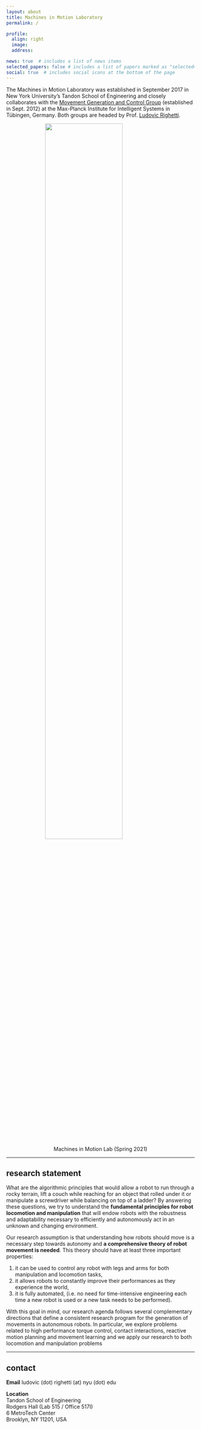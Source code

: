 ```yaml
---
layout: about
title: Machines in Motion Laboratory
permalink: /

profile:
  align: right
  image: 
  address:

news: true  # includes a list of news items
selected_papers: false # includes a list of papers marked as "selected={true}"
social: true  # includes social icons at the bottom of the page
---
```

The Machines in Motion Laboratory was established in September 2017 in New York University’s Tandon School of Engineering and closely collaborates with the [Movement Generation and Control Group](https://mg.is.tuebingen.mpg.de/) (established in Sept. 2012) at the Max-Planck Institute for Intelligent Systems in Tübingen, Germany. Both groups are headed by Prof. [Ludovic Righetti](https://wp.nyu.edu/machinesinmotion/89-2/).

<figure>
<img style="display: block; margin-left: auto; margin-right: auto; width: 70%" src="{{site.baseurl}}/assets/img/lab_photo.png">
<figcaption style="text-align: center">Machines in Motion Lab (Spring 2021)</figcaption>
</figure>

---
## research statement

What are the algorithmic principles that would allow a robot to run through a rocky terrain, lift a couch while reaching for an object that rolled under it or manipulate a screwdriver while balancing on top of a ladder? By answering these questions, we try to understand the **fundamental principles for robot locomotion and manipulation** that will endow robots with the robustness and adaptability necessary to efficiently and autonomously act in an unknown and changing environment.

Our research assumption is that understanding how robots should move is a necessary step towards autonomy and **a comprehensive theory of robot movement is needed**. This theory should have at least three important properties:

  1. it can be used to control any robot with legs and arms for both manipulation and locomotion tasks,
  2. it allows robots to constantly improve their performances as they experience the world,
  3. it is fully automated, (i.e. no need for time-intensive engineering each time a new robot is used or a new task needs to be performed).

With this goal in mind, our research agenda follows several complementary directions that define a consistent research program for the generation of movements in autonomous robots. In particular, we explore problems related to high performance torque control, contact interactions, reactive motion planning and movement learning and we apply our research to both locomotion and manipulation problems

---

## contact
**Email** ludovic (dot) righetti (at) nyu (dot) edu

**Location**  
Tandon School of Engineering  
Rodgers Hall (Lab 515 / Office 517I)  
6 MetroTech Center  
Brooklyn, NY 11201, USA